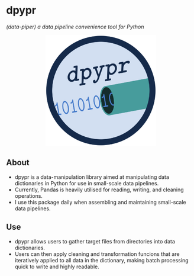 # **dpypr**
*(data-piper) a data pipeline convenience tool for Python*

<p align = "center">
  <img src = "logo/dpypr_logo.png" alt = "image" width = "300" height = "300">
</p>

## About
- dpypr is a data-manipulation library aimed at manipulating data dictionaries in Python for use in small-scale data pipelines.
- Currently, Pandas is heavily utilised for reading, writing, and cleaning operations.
- I use this package daily when assembling and maintaining small-scale data pipelines.

## Use
- dpypr allows users to gather target files from directories into data dictionaries.
- Users can then apply cleaning and transformation funcions that are iteratively applied to all data in the dictionary, making batch processing quick to write and highly readable.
